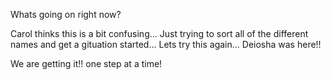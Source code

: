 
Whats going on right now?

Carol thinks this is a bit confusing... Just trying to sort all of the different names and get a gituation started... Lets try this again... Deiosha was here!!

We are getting it!! one step at a time!
